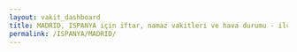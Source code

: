 ```yaml
---
layout: vakit_dashboard
title: MADRID, ISPANYA için iftar, namaz vakitleri ve hava durumu - ilçe/eyalet seç
permalink: /ISPANYA/MADRID/
---
```


<script type="text/javascript">
  var GLOBAL_COUNTRY = 'ISPANYA';
  var GLOBAL_CITY = 'MADRID';
  var GLOBAL_STATE = '';
  var lat = 72;
  var lon = 21;
</script>
